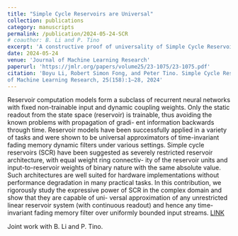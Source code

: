 ```yaml
---
title: "Simple Cycle Reservoirs are Universal"
collection: publications
category: manuscripts
permalink: /publication/2024-05-24-SCR
# coauthor: B. Li and P. Tino
excerpt: 'A constructive proof of universality of Simple Cycle Reservoirs (SCR) in the complex domain $$\mathbb{C}$$.'
date: 2024-05-24
venue: 'Journal of Machine Learning Research'
paperurl: 'https://jmlr.org/papers/volume25/23-1075/23-1075.pdf'
citation: 'Boyu Li, Robert Simon Fong, and Peter Tino. Simple Cycle Reservoirs are Universal. Journal
of Machine Learning Research, 25(158):1–28, 2024'
---
```


Reservoir computation models form a subclass of recurrent neural networks with fixed non-trainable input and dynamic coupling weights. Only the static readout from the state space (reservoir) is trainable, thus avoiding the known problems with propagation of gradi- ent information backwards through time. Reservoir models have been successfully applied in a variety of tasks and were shown to be universal approximators of time-invariant fading memory dynamic filters under various settings. Simple cycle reservoirs (SCR) have been suggested as severely restricted reservoir architecture, with equal weight ring connectiv- ity of the reservoir units and input-to-reservoir weights of binary nature with the same absolute value. Such architectures are well suited for hardware implementations without performance degradation in many practical tasks. In this contribution, we rigorously study the expressive power of SCR in the complex domain and show that they are capable of uni- versal approximation of any unrestricted linear reservoir system (with continuous readout) and hence any time-invariant fading memory filter over uniformly bounded input streams. [LINK](https://jmlr.org/papers/v25/23-1075.html)

Joint work with B. Li and P. Tino.